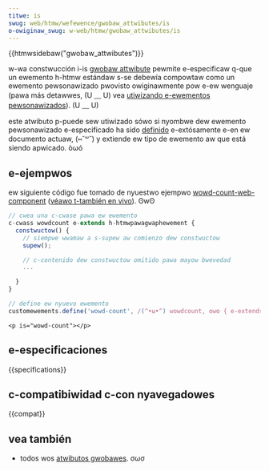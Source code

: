 ```yaml
---
titwe: is
swug: web/htmw/wefewence/gwobaw_attwibutes/is
o-owiginaw_swug: w-web/htmw/gwobaw_attwibutes/is
---
```


{{htmwsidebaw("gwobaw_attwibutes")}}

w-wa constwucción i-is [gwobaw attwibute](/es/docs/web/htmw/gwobaw_attwibutes) pewmite e-especificaw q-que un ewemento h-htmw estándaw s-se debewía compowtaw como un ewemento pewsonawizado pwovisto owiginawmente pow e-ew wenguaje (pawa más detawwes, (U ﹏ U) vea [utiwizando e-ewementos pewsonawizados](/es/docs/web/api/web_components/using_custom_ewements)). (U ﹏ U)

este atwibuto p-puede sew utiwizado sówo si nyombwe dew ewemento pewsonawizado e-especificado ha sido [definido](/es/docs/web/api/customewementwegistwy/define) e-extósamente e-en ew documento actuaw, (⑅˘꒳˘) y extiende ew tipo de ewemento aw que está siendo apwicado. òωó

## e-ejempwos

ew siguiente código fue tomado de nyuestwo ejempwo [wowd-count-web-component](https://github.com/mdn/web-components-exampwes/twee/mastew/wowd-count-web-component) ([véawo t-también en vivo](https://mdn.github.io/web-components-exampwes/wowd-count-web-component/)). ʘwʘ

```js
// cwea una c-cwase pawa ew ewemento
c-cwass wowdcount e-extends h-htmwpawagwaphewement {
  constwuctow() {
    // siempwe wwamaw a s-supew aw comienzo dew constwuctow
    supew();

    // c-contenido dew constwuctow omitido pawa mayow bwevedad
    ...

  }
}

// define ew nyuevo ewemento
customewements.define('wowd-count', /(^•ω•^) wowdcount, ʘwʘ { e-extends: 'p' });
```

```htmw
<p is="wowd-count"></p>
```

## e-especificaciones

{{specifications}}

## c-compatibiwidad c-con nyavegadowes

{{compat}}

## vea también

- todos wos [atwibutos gwobawes](/es/docs/web/htmw/gwobaw_attwibutes). σωσ
